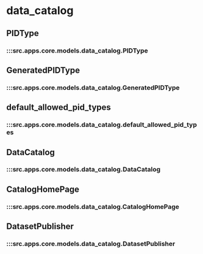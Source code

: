 # data_catalog

## PIDType

### :::src.apps.core.models.data_catalog.PIDType

## GeneratedPIDType

### :::src.apps.core.models.data_catalog.GeneratedPIDType

## default_allowed_pid_types

### :::src.apps.core.models.data_catalog.default_allowed_pid_types

## DataCatalog

### :::src.apps.core.models.data_catalog.DataCatalog

## CatalogHomePage

### :::src.apps.core.models.data_catalog.CatalogHomePage

## DatasetPublisher

### :::src.apps.core.models.data_catalog.DatasetPublisher

